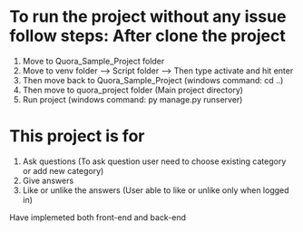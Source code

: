 # To run the project without any issue follow steps: After clone the project
1. Move to Quora_Sample_Project folder
2. Move to venv folder --> Script folder --> Then type activate and hit enter
3. Then move back to Quora_Sample_Project (windows command: cd ..)
4. Then move to quora_project folder (Main project directory)
5. Run project (windows command: py manage.py runserver)


# This project is for
1. Ask questions (To ask question user need to choose existing category or add new category)
2. Give answers
3. Like or unlike the answers (User able to like or unlike only when logged in)

Have implemeted both front-end and back-end
